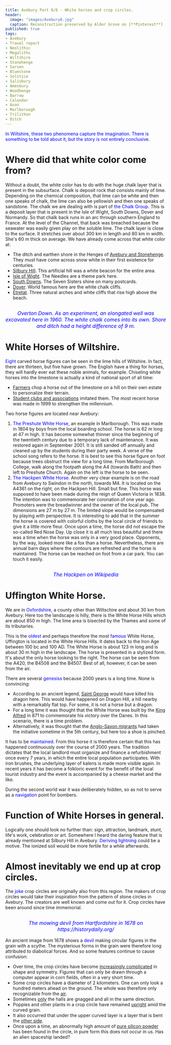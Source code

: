 ```yaml
---
title: Avebury Part 6/6 - White horses and crop circles.
header:
  image: "images/Avebury6.jpg"
  caption: Reconstruction preserved by Alder Grove on [**Pinterest**]
published: true
tags:
- Avebury
- Travel report
- Neolithic
- Megaliths
- Wiltshire
- Stonehenge
- Sarsen
- Bluestone
- Solstice
- Salisbury
- Amesbury
- Woodhenge
- Barrow
- Calendar
- Avon
- Marlborough
- Trilithon
- Ditch
---
```


<span style="color: blue;">In Wiltshire, these two phenomena capture the imagination. There is something to be told about it, but the story is not entirely conclusive.</span>

# Where did that white color come from?

Without a doubt, the white color has to do with the huge chalk layer that is present in the subsurface. Chalk is deposit rock that consists mainly of lime. Depending on the chemical composition, that lime can be white and then one speaks of chalk, the lime can also be yellowish and then one speaks of sandstone. The chalk we are dealing with is part of <span style="color: blue;">the Chalk Group</span>. This is a deposit layer that is present in the Isle of Wight, South Downs, Dover and Normandy. So that chalk back runs in an arc through southern England to France. At the level of the Channel, that back was breached because the seawater was easily given play on the soluble lime. The chalk layer is close to the surface. It stretches over about 300 km in length and 80 km in width. She's 60 m thick on average. We have already come across that white color at:
* The ditch and earthen shore in the Henges of <u>Avebury and Stonehenge</u>. They must have come across snow white in their first existence for centuries.
* <u>Silbury Hill</u>. This artificial hill was a white beacon for the entire area.
* <u>Isle of Wight</u>. The Needles are a theme park here.
* <u>South Downs</u>. The Seven Sisters shine on many postcards.
* <u>Dover</u>. World famous here are the white chalk cliffs.
* <u>Étretat</u>. Three natural arches and white cliffs that rise high above the beach.

<div align="center"><img src="/images/Krijt put.jpg" alt="" width="" height=""></div>

<p style="text-align: center; font-size: 12pt;"><span style="color: blue;"><i>Overton Down. As an experiment, an elongated well was excavated here in 1960. The white chalk comes into its own. Shore and ditch had a height difference of 9 m.</i></span></p>

# White Horses of Wiltshire.

<span style="color: blue;">Eight</span> carved horse figures can be seen in the lime hills of Wiltshire. In fact, there are thirteen, but five have grown. The English have a thing for horses, they will hardly ever eat these noble animals, for example. Chiseling white horses into the limestone is actually a kind of national sport of all time:
* <u>Farmers</u> chop a horse out of the limestone on a hill on their own estate to personalize their terrain. 
* <u>Student clubs and associations</u> imitated them. The most recent horse was made in 1999 to strengthen the millennium. 

Two horse figures are located near Avebury:
1. <span style="color: blue;">The Preshute White Horse</span>, an example in Marlborough. This was made in 1804 by boys from the local boarding school. The horse is 62 m long at 47 m high. It has become somewhat thinner since the beginning of the twentieth century due to a temporary lack of maintenance. It was restored again in September 2001. It is still sanded off annually and cleaned up by the students during their party week. A verse of the school song refers to the horse. It is best to see this horse figure on foot because trees obstruct the view for a long time. From Marlborough College, walk along the footpath along the A4 (towards Bath) and then left to Preshute Church. Again on the left is the horse to be seen.
2. <span style="color: blue;">The Hackpen White Horse</span>. Another very clear example is on the road from Avebury to Swindon in the north, towards M4. It is located on the A4361 on the right, on the Hackpen Hill. Small but fine. This horse was supposed to have been made during the reign of Queen Victoria in 1838. The intention was to commemorate her coronation of one year ago. Promoters were the breadwinner and the owner of the local pub. The dimensions are 27 m by 27 m. The limited slope would be compensated by playing with perspective. It is interesting to add that in the summer the horse is covered with colorful cloths by the local circle of friends to give it a little more fleur. Once upon a time, the horse did not escape the so-called Red Nose Day. Up close it is all much less beautiful and there was a time when the horse was only in a very good place. Opponents, by the way, looked more like a fox than a horse. Nevertheless, there are annual barn days where the contours are refreshed and the horse is maintained. The horse can be reached on foot from a car park. You can touch it easily.

<div align="center"><img src="/images/Hackpen.jpg" alt="" width="" height=""></div>

<p style="text-align: center; font-size: 12pt;"><span style="color: blue;"><i>The Hackpen on Wikipedia</i></span></p>

# Uffington White Horse.

We are in <span style="color: blue;">Oxfordshire</span>, a county other than Wiltschire and about 30 km from Avebury. Here too the landscape is hilly, there is the White Horse Hills which are about 850 m high. The lime area is bisected by the Thames and some of its tributaries. 

This is the <span style="color: blue;">oldest</span> and perhaps therefore the most <span style="color: blue;">famous</span> White Horse, Uffington is located in the White Horse Hills. It dates back to the Iron Age between 100 bc and 100 AD. The White Horse is about 123 m long and is about 30 m high in the landscape. The horse is presented in a stylized form. It's about the only horse looking to the right. The horse can be seen from the A420, the B4508 and the B4507. Best of all, however, it can be seen from the air. 

There are several <span style="color: blue;">genesiss</span> because 2000 years is a long time. None is convincing:
* According to an ancient legend, <u>Saint George</u> would have killed his dragon here. This would have happened on Dragon Hill, a hill nearby with a remarkably flat top. For some, it is not a horse but a dragon.
* For a long time it was thought that the White Horse was built by the <u>King Alfred</u> in 871 to commemorate his victory over the Danes. In this scenario, there is a time problem.
* Alternatively, it was thought that the <u>Anglo-Saxon migrants</u> had taken the initiative sometime in the 5th century, but here too a shoe is pinched. 

It has to be <span style="color: blue;">maintained</span>. From this horse it is therefore certain that this has happened continuously over the course of 2000 years. The tradition dictates that the local landlord must organize and finance a refurbishment once every 7 years, in which the entire local population participates. With iron brushes, the underlying layer of kalens is made more visible again. In recent years it has become a folkloric event for the benefit of the local tourist industry and the event is accompanied by a cheese market and the like.

During the second world war it was deliberately hidden, so as not to serve as a <span style="color: blue;">navigation</span> point for bombers.

# Function of White Horses in general.

Logically one should look no further than: sign, attraction, landmark, stunt, life's work, celebration or art. Somewhere I heard the daring feature that is already mentioned at Silbury Hill in Avebury. <span style="color: blue;">Deriving lightning</span> could be a motive. The ionized soil would be more fertile for a while afterwards.

# Almost inevitably we end up at crop circles.
The <span style="color: blue;">joke</span> crop circles are originally also from this region. The makers of crop circles would take their inspiration from the pattern of stone circles in Avebury. The creators are well known and come out for it. Crop circles have been around since time immemorial. 

<div align="center"><img src="/images/Duivel.jpg" alt="" width="" height=""></div>

<p style="text-align: center; font-size: 12pt;"><span style="color: blue;"><i>The mowing devil from Hartfordshire in 1678 on https://historydaily.org/</i></span></p>

An ancient image from 1678 shows a <span style="color: blue;">devil</span> making circular figures in the grain with a scythe. The mysterious forms in the grain were therefore long attributed to diabolical forces. And so some features continue to cause confusion:
* Over time, the crop circles have become <u>increasingly complicated</u> in shape and symmetry. Figures that can only be drawn through a computer appear in corn fields, often in a very short time. 
* Some crop circles have a diameter of 2 kilometers. One can only look a hundred meters ahead on the ground. The whole was therefore only recognizable from the <u>air</u>.
* Sometimes <u>only</u> the halls are gnagged and all in the same direction.
* Poppies and other plants in a crop circle have remained <u>upright</u> amid the curved grain.
* It also occurred that under the upper curved layer is a layer that is bent the <u>other side</u>.
* Once upon a time, an abnormally high amount of <u>pure silicon powder</u> has been found in the circle, in pure form this does not occur in us. Has an alien spaceship landed?
